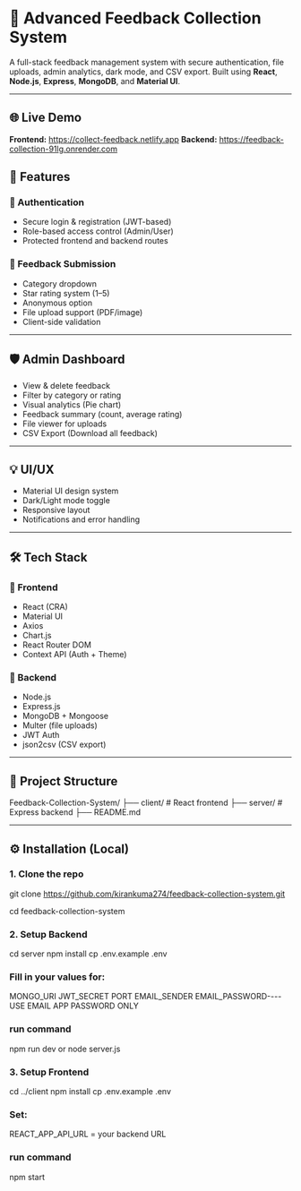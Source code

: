 # 📝 Advanced Feedback Collection System

A full-stack feedback management system with secure authentication, file uploads, admin analytics, dark mode, and CSV export. Built using **React**, **Node.js**, **Express**, **MongoDB**, and **Material UI**.

---

## 🌐 Live Demo

 **Frontend:**  https://collect-feedback.netlify.app 
 **Backend:**   https://feedback-collection-91lg.onrender.com

## 🚀 Features

### 👤 Authentication
- Secure login & registration (JWT-based)
- Role-based access control (Admin/User)
- Protected frontend and backend routes

### 📝 Feedback Submission
- Category dropdown
- Star rating system (1–5)
- Anonymous option
- File upload support (PDF/image)
- Client-side validation

---

## 🛡️ Admin Dashboard
- View & delete feedback
- Filter by category or rating
- Visual analytics (Pie chart)
- Feedback summary (count, average rating)
- File viewer for uploads
- CSV Export (Download all feedback)

---

## 💡 UI/UX
- Material UI design system
- Dark/Light mode toggle
- Responsive layout
- Notifications and error handling

---

## 🛠 Tech Stack

### 🔹 Frontend
- React (CRA)
- Material UI
- Axios
- Chart.js
- React Router DOM
- Context API (Auth + Theme)

### 🔹 Backend
- Node.js
- Express.js
- MongoDB + Mongoose
- Multer (file uploads)
- JWT Auth
- json2csv (CSV export)

---

## 📁 Project Structure

Feedback-Collection-System/
├── client/ # React frontend
├── server/ # Express backend
├── README.md


---

## ⚙️ Installation (Local)

### 1. Clone the repo

git clone https://github.com/kirankuma274/feedback-collection-system.git

cd feedback-collection-system

### 2. Setup Backend
cd server
npm install
cp .env.example .env

### Fill in your values for:
MONGO_URI
JWT_SECRET
PORT
EMAIL_SENDER
EMAIL_PASSWORD----USE EMAIL APP PASSWORD ONLY

### run command
npm run dev  or node server.js

### 3. Setup Frontend
cd ../client
npm install
cp .env.example .env

### Set:
REACT_APP_API_URL = your backend URL

### run command
npm start


